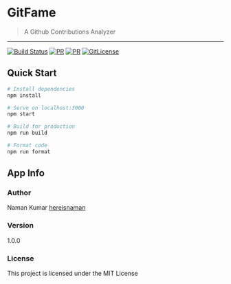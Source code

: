 # GitFame
> A Github Contributions Analyzer
---
[![Build Status](https://travis-ci.org/hereisnaman/gitfame.svg?branch=master)](https://travis-ci.org/hereisnaman/gitfame)
[![PR](https://img.shields.io/badge/PR-Welcome-blue.svg)](https://github.com/hereisnaman/gitfame)
[![PR](https://img.shields.io/badge/code_style-prettier-ff69b4.svg)](https://github.com/hereisnaman/gitfame)
[![GitLicense](https://gitlicense.com/badge/hereisnaman/gitfame)](https://github.com/hereisnaman/gitfame)

## Quick Start

``` bash
# Install dependencies
npm install

# Serve on localhost:3000
npm start

# Build for production
npm run build

# Format code
npm run format
```
## App Info

### Author

Naman Kumar
[hereisnaman](https://namankumar.me)

### Version

1.0.0

### License

This project is licensed under the MIT License
